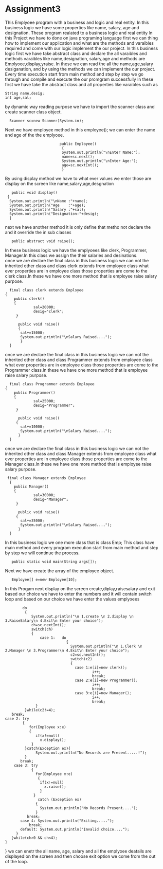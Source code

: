 # Assignment3
This Emplyoee program with a business and logic and real entity.
In this business logic we have some properties like name, salary, age and designation.
These program realated to a business logic and real entity In this Project we have to done on java programing language first we can thing how to implement our application and what are the methods and varaibles required and come with our logic implement the our project.
In this business logic first we have take abstract class and declare the all varaibles and methods varaibles like name,designation, salary,age and methods are Emplyoee,display,yraise. 
In these we can read the all the name,age,salary desiganation, and by using the methods we can implement the our project.
Every time execution start from main method and step by step we go through and compile and execute the our promgram successfully In these first we have take the abstract class and
 all properties like varaibles such as

    String name,desig;
    int age,sal;
    
by dynamic way reading purpose we have to import the scanner class and create scanner class object.

      Scanner sc=new Scanner(System.in);
      
Next we have employee method in this employee(); we can enter the name and age of the the emplyoee. 

                             public Employee()
                              {
                              System.out.println("\nEnter Name:");
                              name=sc.next();
                              System.out.println("\nEnter Age:");
                              age=sc.nextInt();
                              }
                                                          
By using display method we have to what ever values we enter those are display on the screen like name,salary,age,desgnation                              
                              
       public void display()
     {
      System.out.println("\nName :"+name);
      System.out.println("Age    :"+age);
      System.out.println("Salary :"+sal);
      System.out.println("Designation:"+desig);
      }
next we have another method it is only define that metho not declare the and it override the in sub classes 
       
       public abstract void raise();
       
In these business logic we have the emplyoees like clerk, Programmer, Manager.In this class we assign the their salaries and desinations.      
once we are declare the final class in this business logic we can not the inherited other class and class clerk extends from employee class what ever properties are in employee class those properties are come to the clerk class.In these we have one more method that is employee raise salary purpose.
       
      final class clerk extends Employee
    {
        public clerk()
        {
                 sal=20000;
                 desig="clerk";
         }
     
          public void raise()
          {
           sal+=15000;
           System.out.println("\nSalary Raised....");
           }
      }     
           
once we are declare the final class in this business logic we can not the inherited other class and class Programmer extends from employee class what ever properties are in employee class those properties are come to the Programmer class.In these we have one more method that is employee raise salary purpose.
                  
           
      final class Programmer extends Employee
    {
        public Programmer()
        {
                 sal=25000;
                 desig="Programmer";
         }
     
          public void raise()
         {
           sal+=10000;
           System.out.println("\nSalary Raised....");
          }
      }
      
once we are declare the final class in this business logic we can not the inherited other class and class Manager extends from employee class what ever properties are in employee class those properties are come to the Manager class.In these we have one more method that is employee raise salary purpose.
          
     
     final class Manager extends Employee
      {
        public Manager()
        {
                 sal=30000;
                 desig="Manager";
         }
     
          public void raise()
         {
           sal+=35000;
           System.out.println("\nSalary Raised....");
          }
      }
  
In this business logic we one more class that is class Emp;
This class have main method and every program execution start from main method and step by step we will continue the process.


       public static void main(String args[]);
       
Next we have create the array of the employee object.

       Employee[] e=new Employee[10];
       
In this Progam next display on the screen create,diplay,raisesalary and exit based our choice we have to enter the numbers and it will contain switch loop and based on our choice we have enter the values emplyoees 


            do
             {
                System.out.println("\n 1.create \n 2.display \n 3.RaiseSalary\n 4.Exit\n Enter your choice");
                ch=sc.nextInt();
                switch(ch)
                {
                    case 1:   do
                                {
                                  System.out.println("\n 1.Clerk \n 2.Manager \n 3.Programmer\n 4.Exit\n Enter your choice");
                                  c2=sc.nextInt();
                                  switch(c2)
                                  {
                                    case 1:e[i]=new clerk();
                                            i++;
                                            break;
                                    case 2:e[i]=new Programmer();
                                            i++;
                                            break;
                                    case 3:e[i]=new Manager();
                                            i++;
                                            break;
                  }
             }while(c2!=4);
       break;
    case 2: try
            {
               for(Employee x:e)
               {
                  if(x!=null)
                    x.display();
                }
             }catch(Exception ex){
                  System.out.println("No Records are Present.....!");
             }
           break;
        case 3: try
                {
                  for(Employee x:e)
                   {
                    if(x!=null)
                      x.raise();
                    }
                 }
                   catch (Exception ex)
                  {
                    System.out.println("No Records Present....");
                  }
              break;
           case 4: System.out.println("Exiting.....");
               break;
           default: System.out.println("Invalid choice....");
         }
       }while(ch>0 && ch<4);
    }
 }
   we can enetr the all name, age, salary and all the emplyoee deatails are displayed on the screen and then choose exit option we come from the out of the loop.
     
       
       
       
      
       
 
       
           

    
